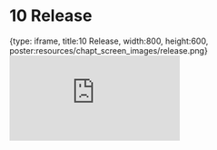 # 10 Release
 
{type: iframe, title:10 Release, width:800, height:600, poster:resources/chapt_screen_images/release.png}
![](https://datatrail-jhu.github.io/12_package/no_toc/release.html)
 

 
